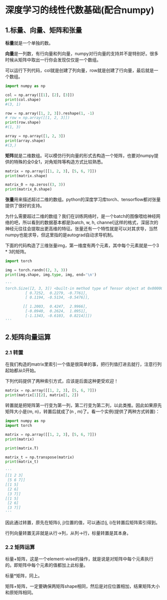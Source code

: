 # 深度学习的线性代数基础(配合numpy)



## 1.标量、向量、矩阵和张量

**标量**就是一个单独的数。

**向量**是一列数，有行向量和列向量，numpy对行向量的支持并不是特别好。很多时候从矩阵中取出一行你会发现仅仅是一个数组。

可以运行下列代码，col就是创建了列向量，row就是创建了行向量，最后就是一个数组。

```python
import numpy as np

col = np.array([[1], [2], [3]])
print(col.shape)
#(3, 1)

row = np.array([1, 2, 3]).reshape(1, -1)
# row = np.array([[1, 2, 3]])
print(row.shape)
#(1, 3)

array = np.array([1, 2, 3])
print(array.shape)
#(3,)
```



**矩阵**就是二维数组。可以模仿行列向量的形式去构造一个矩阵，也要对numpy提供的特殊的全0全1，对角矩阵等构造方式比较熟悉。

```python
matrix = np.array([[1, 2, 3], [5, 6, 7]])
print(matrix.shape)

matrix_0 = np.zeros((3, 3))
print(matrix_0.shape)
```



**张量**用来描述超过二维的数组。python的深度学习库torch、tensorflow都对张量提供了很好的支持。

为什么需要超过二维的数组？我们在训练网络时，是一个batch的图像喂给神经网络的吧，所以看到的数据基本都是[batch, w, h, channel]这样的格式，深层次的神经元往往会提取出更高维的特征。张量还有一个特性就是可以对其求导，当然numpy也能求导，但这里指的是autograd自动求导机制。

下面的代码构造了三维张量img，第一维度有两个元素，其中每个元素就是一个3 * 3的矩阵。

```python
import torch

img = torch.randn((2, 3, 3))
print(img.shape, img.type, img, end='\n')

'''
torch.Size([2, 3, 3]) <built-in method type of Tensor object at 0x0000025EFC887270> tensor([[[-0.9109,  0.4624,  1.7858],
         [ 0.7252,  0.2279, -0.7761],
         [ 0.1194, -0.5134, -0.5476]],

        [[ 1.2003,  0.4247,  2.9966],
         [-0.0940,  0.2624,  1.0951],
         [-1.1343, -0.6103,  0.8214]]])
'''
```



## 2.矩阵向量运算

### 2.1 转置

在我们构造的matrix里索引一个值是很简单的事，把行列值打进去就行，注意行列起始都从0开始。

下列代码提供了两种索引方式，应该是后面这种更受欢迎！

```python
matrix = np.array([[1, 2, 3], [5, 6, 7]])
print(matrix[1][2], matrix[1, 2])
```



转置就是把矩阵第一行变为第一列，第二行变为第二列，以此类推。因此如果原先矩阵大小是(m, n)，转置后就成了(n , m)了。看一个实例(提供了两种方式转置)：

```python
import numpy as np
import torch

matrix = np.array([[1, 2, 3], [5, 6, 7]])
print(matrix)

print(matrix.T)

matrix_t = np.transpose(matrix)
print(matrix_t)

'''
[[1 2 3]
 [5 6 7]]
[[1 5]
 [2 6]
 [3 7]]
[[1 5]
 [2 6]
 [3 7]]
'''
```



因此通过转置，原先在矩阵(i, j)位置的值，可以通过(j, i)在转置后矩阵索引得到。

行列向量转置无非就是从行->列，从列->行，标量转置是其本身。



### 2.2 矩阵运算

标量+矩阵，这是一个element-wise的操作，就是说是对矩阵中每个元素执行的。即矩阵中每个元素的值都加上此标量。

标量*矩阵，同上。

矩阵+矩阵，一定要确保两矩阵shape相同，然后是对应位置相加，结果矩阵大小和原矩阵相同。



